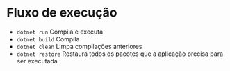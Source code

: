 #  Fluxo de execução

- `dotnet run` Compila e executa
- `dotnet build` Compila
- `dotnet clean` Limpa compilações anteriores
- `dotnet restore` Restaura todos os pacotes que a aplicação precisa para ser executada

